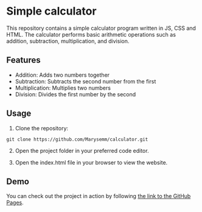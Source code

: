 # Simple calculator

This repository contains a simple calculator program written in JS, CSS and HTML. The calculator performs basic arithmetic operations such as addition, subtraction, multiplication, and division.

## Features

- Addition: Adds two numbers together
- Subtraction: Subtracts the second number from the first
- Multiplication: Multiplies two numbers
- Division: Divides the first number by the second

## Usage

1. Clone the repository:

```
git clone https://github.com/Marysemm/calculator.git
```
2. Open the project folder in your preferred code editor.
   
3. Open the index.html file in your browser to view the website.

## Demo

You can check out the project in action by following [the link to the GitHub Pages](https://marysemm.github.io/calculator/).

